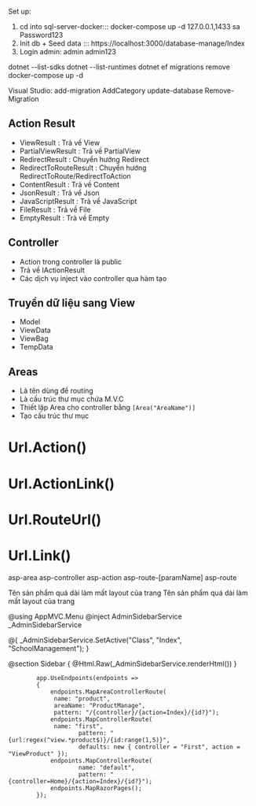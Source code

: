 Set up:
1. cd into sql-server-docker::: docker-compose up -d
   127.0.0.1,1433
   sa
   Password123
2. Init db + Seed data ::: https://localhost:3000/database-manage/Index
3. Login admin:
   admin
   admin123


dotnet --list-sdks
dotnet --list-runtimes
dotnet ef migrations remove
docker-compose up -d

Visual Studio:
add-migration AddCategory
update-database
Remove-Migration

## Action Result
- ViewResult : Trả về View
- PartialViewResult : Trả về PartialView
- RedirectResult : Chuyển hướng Redirect
- RedirectToRouteResult : Chuyển hướng RedirectToRoute/RedirectToAction
- ContentResult : Trả về Content
- JsonResult : Trả về Json
- JavaScriptResult : Trả về JavaScript
- FileResult : Trả về File
- EmptyResult : Trả về Empty
## Controller

-   Action trong controller là public
-   Trả về IActionResult
-   Các dịch vụ inject vào controller qua hàm tạo

## Truyền dữ liệu sang View

-   Model
-   ViewData
-   ViewBag
-   TempData

## Areas
- Là tên dùng để routing
- Là cấu trúc thư mục chứa M.V.C
- Thiết lập Area cho controller bằng ```[Area("AreaName")]```
- Tạo cấu trúc thư mục

# Url.Action()
# Url.ActionLink()
# Url.RouteUrl()
# Url.Link()

asp-area
asp-controller
asp-action
asp-route-[paramName]
asp-route

<div class="tooltip">
  Tên sản phẩm quá dài làm mất layout của trang
  <span class="tooltiptext">Tên sản phẩm quá dài làm mất layout của trang</span>
</div>

@using AppMVC.Menu
@inject AdminSidebarService _AdminSidebarService

@{
    _AdminSidebarService.SetActive("Class", "Index", "SchoolManagement");
}

@section Sidebar
    {
    @Html.Raw(_AdminSidebarService.renderHtml())
}

            app.UseEndpoints(endpoints =>
            {
                endpoints.MapAreaControllerRoute(
                 name: "product",
                 areaName: "ProductManage",
                 pattern: "/{controller}/{action=Index}/{id?}");
                endpoints.MapControllerRoute(
                 name: "first",
                        pattern: "{url:regex(^view.*product$)}/{id:range(1,5)}",
                        defaults: new { controller = "First", action = "ViewProduct" });
                endpoints.MapControllerRoute(
                        name: "default",
                        pattern: "{controller=Home}/{action=Index}/{id?}");
                endpoints.MapRazorPages();
            });